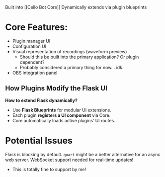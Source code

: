 Built into [[Cello Bot Core]]
Dynamically extends via plugin blueprints
# **Core Features:**
- Plugin manager UI
- Configuration UI
- Visual representation of recordings (waveform preview)
	- Should this be built into the primary application? Or plugin dependent?
	- Probably considered a primary thing for now... idk.
- OBS integration panel
## How Plugins Modify the Flask UI

**How to extend Flask dynamically?**
- Use **Flask Blueprints** for modular UI extensions.
- Each plugin **registers a UI component** via Core.
- Core automatically loads active plugins’ UI routes.
# Potential Issues
Flask is blocking by default. `quart` might be a better alternative for an async web server.
WebSocket support needed for real-time updates!
- This is totally fine to support by me!